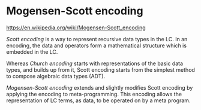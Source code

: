 # Mogensen-Scott encoding

https://en.wikipedia.org/wiki/Mogensen-Scott_encoding

*Scott encoding* is a way to represent recursive data types in the LC. In an encoding, the data and operators form a mathematical structure which is embedded in the LC.

Whereas *Church encoding* starts with representations of the basic data types, and builds up from it, Scott encoding starts from the simplest method to compose algebraic data types (ADT).

*Mogensen-Scott encoding* extends and slightly modifies Scott encoding by applying the encoding to meta-programming. This encoding allows the representation of LC terms, as data, to be operated on by a meta program.
